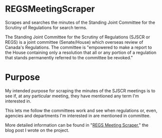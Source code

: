 # REGSMeetingScraper
Scrapes and searches the minutes of the Standing Joint Committee for the Scrutiny of Regulations for search terms.

The Standing Joint Committee for the Scrutiny of Regulations (SJSCR or REGS) is a joint committee (Senate/House) which overseas review of Canada's Regulations.  The committee is "empowered to make a report to the House containing only a resolution that all or any portion of a regulation that stands permanently referred to the committee be revoked."

# Purpose
My intended purpose for scraping the minutes of the SJSCR meetings is to see if, at any particular meeting, they have mentioned any term I'm interested in.

This lets me follow the committees work and see when regulations or, even, agencies and departments I'm interested in are mentioned in committee.

More detailed information can be found in "[REGS Meeting Scraper](https://www.policygeek.ca/2020/05/regs-meeting-scraper/)," the blog post I wrote on the project.
